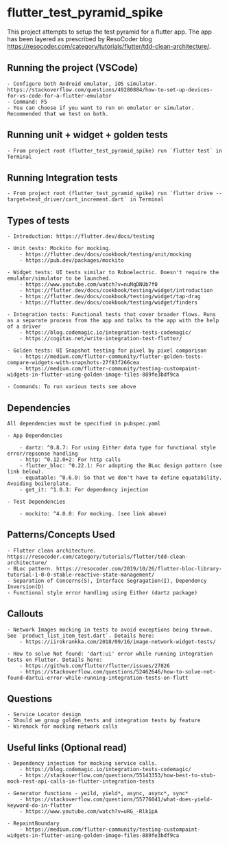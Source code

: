 
# flutter_test_pyramid_spike

This project attempts to setup the test pyramid for a flutter app. The app has been layered as prescribed by ResoCoder blog https://resocoder.com/category/tutorials/flutter/tdd-clean-architecture/.

## Running the project (VSCode)
	
	- Configure both Android emulator, iOS simulator. https://stackoverflow.com/questions/49280884/how-to-set-up-devices-for-vs-code-for-a-flutter-emulator
	- Command: F5
	- You can choose if you want to run on emulator or simulator. Recommended that we test on both.

## Running unit + widget + golden tests
	
	- From project root (flutter_test_pyramid_spike) run `flutter test` in Terminal

## Running Integration tests

	- From project root (flutter_test_pyramid_spike) run `flutter drive --target=test_driver/cart_increment.dart` in Terminal

## Types of tests

	- Introduction: https://flutter.dev/docs/testing

	- Unit tests: Mockito for mocking. 
		- https://flutter.dev/docs/cookbook/testing/unit/mocking
		- https://pub.dev/packages/mockito		
	
	- Widget tests: UI tests similar to Roboelectric. Doesn't require the emulator/simulator to be launched. 
		- https://www.youtube.com/watch?v=nuMqDNUb7f0
		- https://flutter.dev/docs/cookbook/testing/widget/introduction
		- https://flutter.dev/docs/cookbook/testing/widget/tap-drag
		- https://flutter.dev/docs/cookbook/testing/widget/finders

	- Integration tests: Functional tests that cover broader flows. Runs as a separate process from the app and talks to the app with the help of a driver
		- https://blog.codemagic.io/integration-tests-codemagic/
		- https://cogitas.net/write-integration-test-flutter/
	
	- Golden tests: UI Snapshot testing for pixel by pixel comparison
		- https://medium.com/flutter-community/flutter-golden-tests-compare-widgets-with-snapshots-27f83f266cea
		- https://medium.com/flutter-community/testing-custompaint-widgets-in-flutter-using-golden-image-files-889fe3bdf9ca
	
	- Commands: To run various tests see above

## Dependencies 
	
	All dependencies must be specified in pubspec.yaml
	
	- App Dependencies

		- dartz: ^0.8.7: For using Either data type for functional style error/repsonse handling
  		- http: ^0.12.0+2: For http calls
  		- flutter_bloc: ^0.22.1: For adopting the BLoc design pattern (see link below). 
  		- equatable: ^0.6.0: So that we don't have to define equatability. Avoiding boilerplate.
  		- get_it: ^1.0.3: For dependency injection

  	- Test Dependencies

  		- mockito: ^4.0.0: For mocking. (see link above)

## Patterns/Concepts Used
	
	- Flutter clean architecture. https://resocoder.com/category/tutorials/flutter/tdd-clean-architecture/
	- BLoc pattern. https://resocoder.com/2019/10/26/flutter-bloc-library-tutorial-1-0-0-stable-reactive-state-management/  
	- Separation of Concerns(S), Interface Segragation(I), Dependency Inversion(D)	
	- Functional style error handling using Either (dartz package)

## Callouts

	- Network Images mocking in tests to avoid exceptions being thrown. See `product_list_item_test.dart`. Details here: 
		- https://iirokrankka.com/2018/09/16/image-network-widget-tests/

	- How to solve Not found: 'dart:ui' error while running integration tests on Flutter. Details here:
		- https://github.com/flutter/flutter/issues/27826
		- https://stackoverflow.com/questions/52462646/how-to-solve-not-found-dartui-error-while-running-integration-tests-on-flutt

## Questions

 	- Service Locator design
	- Should we group golden_tests and integration tests by feature
	- Wiremock for mocking network calls

## Useful links (Optional read)

	- Dependency injection for mocking service calls.		
		- https://blog.codemagic.io/integration-tests-codemagic/
		- https://stackoverflow.com/questions/55143353/how-best-to-stub-mock-rest-api-calls-in-flutter-integration-tests
	
	- Generator functions - yeild, yield*, async, async*, sync*		
		- https://stackoverflow.com/questions/55776041/what-does-yield-keyword-do-in-flutter
		- https://www.youtube.com/watch?v=uRG_-Rlk1pA

	- RepaintBoundary
		- https://medium.com/flutter-community/testing-custompaint-widgets-in-flutter-using-golden-image-files-889fe3bdf9ca


